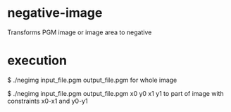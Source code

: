 # negative-image
Transforms PGM image or image area to negative

# execution
$ ./negimg input\_file.pgm output\_file.pgm
for whole image

$ ./negimg input\_file.pgm output\_file.pgm x0 y0 x1 y1
to part of image with constraints x0-x1 and y0-y1
